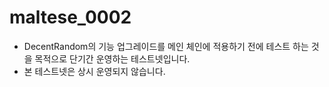 # maltese_0002

- DecentRandom의 기능 업그레이드를 메인 체인에 적용하기 전에 테스트 하는 것을 목적으로 단기간 운영하는 테스트넷입니다.
- 본 테스트넷은 상시 운영되지 않습니다.
